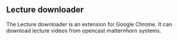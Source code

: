 ## Lecture downloader
The Lecture downloader is an extension for Google Chrome. It can download lecture videos from opencast matternhorn systems.